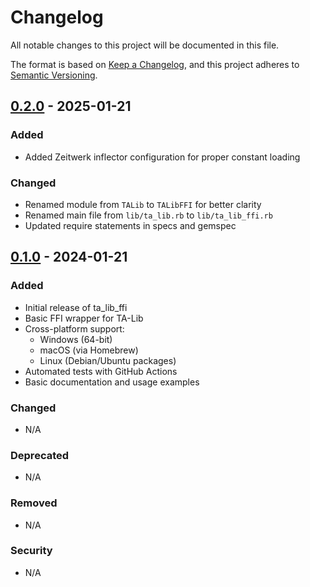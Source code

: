 # Changelog

All notable changes to this project will be documented in this file.

The format is based on [Keep a Changelog](https://keepachangelog.com/en/1.0.0/),
and this project adheres to [Semantic Versioning](https://semver.org/spec/v2.0.0.html).

## [0.2.0] - 2025-01-21

### Added
- Added Zeitwerk inflector configuration for proper constant loading

### Changed
- Renamed module from `TALib` to `TALibFFI` for better clarity
- Renamed main file from `lib/ta_lib.rb` to `lib/ta_lib_ffi.rb`
- Updated require statements in specs and gemspec

## [0.1.0] - 2024-01-21

### Added
- Initial release of ta_lib_ffi
- Basic FFI wrapper for TA-Lib
- Cross-platform support:
  - Windows (64-bit)
  - macOS (via Homebrew)
  - Linux (Debian/Ubuntu packages)
- Automated tests with GitHub Actions
- Basic documentation and usage examples

### Changed
- N/A

### Deprecated
- N/A

### Removed
- N/A

### Security
- N/A

[0.2.0]: https://github.com/TA-Lib/ta-lib-ruby/compare/v0.1.0...v0.2.0
[0.1.0]: https://github.com/TA-Lib/ta-lib-ruby/releases/tag/v0.1.0
